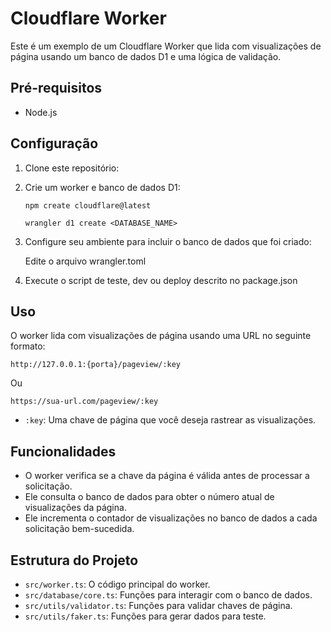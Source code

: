 # Cloudflare Worker

Este é um exemplo de um Cloudflare Worker que lida com visualizações de página usando um banco de dados D1 e uma lógica de validação.

## Pré-requisitos

- Node.js

## Configuração

1. Clone este repositório:
2. Crie um worker e banco de dados D1:

   ```
   npm create cloudflare@latest
   ```

   ```
   wrangler d1 create <DATABASE_NAME>
   ```

3. Configure seu ambiente para incluir o banco de dados que foi criado:

   Edite o arquivo wrangler.toml

4. Execute o script de teste, dev ou deploy descrito no package.json

## Uso

O worker lida com visualizações de página usando uma URL no seguinte formato:

```
http://127.0.0.1:{porta}/pageview/:key
```
Ou
```
https://sua-url.com/pageview/:key
```

- `:key`: Uma chave de página que você deseja rastrear as visualizações.

## Funcionalidades

- O worker verifica se a chave da página é válida antes de processar a solicitação.
- Ele consulta o banco de dados para obter o número atual de visualizações da página.
- Ele incrementa o contador de visualizações no banco de dados a cada solicitação bem-sucedida.

## Estrutura do Projeto

- `src/worker.ts`: O código principal do worker.
- `src/database/core.ts`: Funções para interagir com o banco de dados.
- `src/utils/validator.ts`: Funções para validar chaves de página.
- `src/utils/faker.ts`: Funções para gerar dados para teste.

